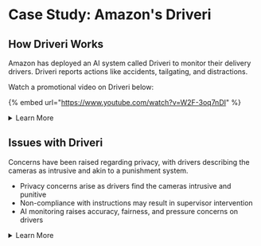 # Case Study: Amazon's Driveri

## How Driveri Works

Amazon has deployed an AI system called Driveri to monitor their delivery drivers. Driveri reports actions like accidents, tailgating, and distractions.&#x20;

Watch a promotional video on Driveri below:&#x20;

{% embed url="https://www.youtube.com/watch?v=W2F-3oq7nDI" %}

<details>

<summary>Learn More</summary>

Amazon is  deploying a system called Driveri in its delivery vehicles to continuously monitor drivers and report any perceived questionable actions to their supervisors (Ref). These actions encompass not only accidents but also behaviors such as tailgating, making U-turns, failure to wear seatbelts, obstructing the camera's view, sudden braking or acceleration, and indications of distraction or drowsiness as interpreted by the AI. If caught yawning, drivers are instructed to pull over for a minimum of 15 minutes, with non-compliance possibly resulting in a call from their supervisor. &#x20;

</details>

## Issues with Driveri

Concerns have been raised regarding privacy, with drivers describing the cameras as intrusive and akin to a punishment system.&#x20;

>

* Privacy concerns arise as drivers find the cameras intrusive and punitive&#x20;
* Non-compliance with instructions may result in supervisor intervention
* AI monitoring raises accuracy, fairness, and pressure concerns on drivers

<details>

<summary>Learn More</summary>

Concerns have been raised regarding privacy, with drivers describing the cameras as intrusive and akin to a punishment system. The use of AI monitoring raises accuracy and fairness concerns, as AI struggles to comprehend human behavior nuances and anomalies, potentially leading to errors in judgment. Furthermore, the refined AI capabilities may exert increasing pressure on drivers to conform their behavior, movements, and appearance to satisfy the demands of the surveillance AI system.&#x20;

</details>

